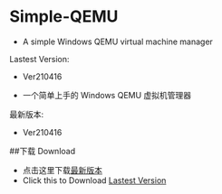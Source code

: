 # Simple-QEMU
 - A simple Windows QEMU virtual machine manager 
 
 Lastest Version:
 
  - Ver210416
 
 - 一个简单上手的 Windows QEMU 虚拟机管理器

最新版本:
  - Ver210416

##下载 Download
 - 点击这里下载[最新版本](https://github.com/Reiz-L/Simple-QEMU/releases/tag/Ver210416)
 - Click this to Download [Lastest Version](https://github.com/Reiz-L/Simple-QEMU/releases/tag/Ver210416)
